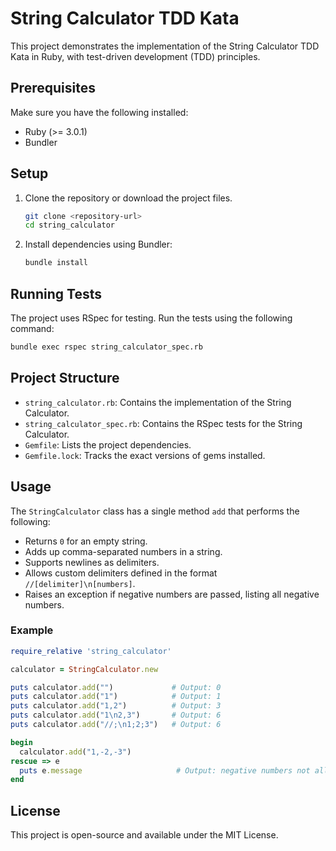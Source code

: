 # String Calculator TDD Kata

This project demonstrates the implementation of the String Calculator TDD Kata in Ruby, with test-driven development (TDD) principles.

## Prerequisites

Make sure you have the following installed:

- Ruby (>= 3.0.1)
- Bundler

## Setup

1. Clone the repository or download the project files.

   ```bash
   git clone <repository-url>
   cd string_calculator
   ```

2. Install dependencies using Bundler:

   ```bash
   bundle install
   ```

## Running Tests

The project uses RSpec for testing. Run the tests using the following command:

```bash
bundle exec rspec string_calculator_spec.rb
```

## Project Structure

- `string_calculator.rb`: Contains the implementation of the String Calculator.
- `string_calculator_spec.rb`: Contains the RSpec tests for the String Calculator.
- `Gemfile`: Lists the project dependencies.
- `Gemfile.lock`: Tracks the exact versions of gems installed.

## Usage

The `StringCalculator` class has a single method `add` that performs the following:

- Returns `0` for an empty string.
- Adds up comma-separated numbers in a string.
- Supports newlines as delimiters.
- Allows custom delimiters defined in the format `//[delimiter]\n[numbers]`.
- Raises an exception if negative numbers are passed, listing all negative numbers.

### Example

```ruby
require_relative 'string_calculator'

calculator = StringCalculator.new

puts calculator.add("")             # Output: 0
puts calculator.add("1")            # Output: 1
puts calculator.add("1,2")          # Output: 3
puts calculator.add("1\n2,3")       # Output: 6
puts calculator.add("//;\n1;2;3")   # Output: 6

begin
  calculator.add("1,-2,-3")
rescue => e
  puts e.message                     # Output: negative numbers not allowed -2, -3
end
```

## License

This project is open-source and available under the MIT License.